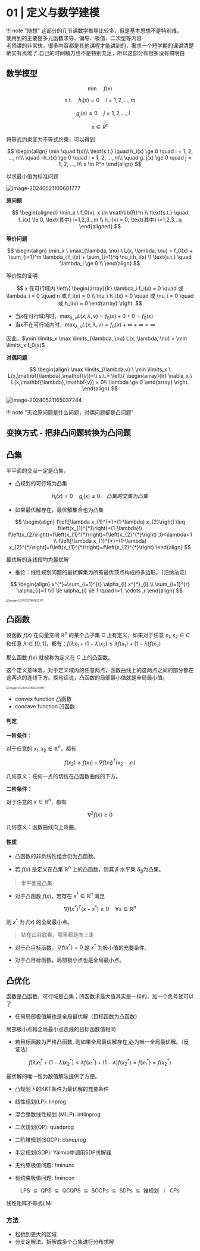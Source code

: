 # 01 | 定义与数学建模

!!! note "随想"
    这部分的几节课数学推导比较多，但是基本思想不是特别难。<br>
    使用到的主要是多元函数求导、偏导、极值、二次型等内容<br>
    老师讲的非常快，很多内容都是其他课程才能讲到的，奢求一个短学期的课讲清楚确实有点难了.自己的时间精力也不是特别充足，所以这部分有很多没有搞明白<br>







## 数学模型



$$
\min \quad f(x)
$$

$$
\text{s.t.} \quad h_i(x) = 0 \quad i = 1, 2, ..., m
$$

$$
\quad g_j(x) \ge 0 \quad j = 1, 2, ..., l
$$

$$
x \in R^n
$$

将等式约束变为不等式约束，可以得到

$$
\begin{align}
\min \quad f(x)\\
\text{s.t.} \quad h_i(x) \ge 0 \quad i = 1, 2, ..., m\\
\quad -h_i(x) \ge 0 \quad i = 1, 2, ..., m\\
\quad g_j(x) \ge 0 \quad j = 1, 2, ..., l\\
x \in R^n
\end{align}
$$



以求最小值为标准问题

![image-20240521100601777](https://philfan-pic.oss-cn-beijing.aliyuncs.com/img/image-20240521100601777.png)





**原问题**

$$
\begin{aligned}
\min_x \  f_0(x), x \in \mathbb{R}^n \\
\text{s.t.} \quad f_i(x) \le 0, \text{其中} i=1,2,3...m \\
 h_i(x) = 0, \text{其中} i=1,2,3...q
\end{aligned}
$$


**等价问题**

$$
\begin{align}
  \min_x \ \max_{\lambda, \nu} \  L(x, \lambda, \nu)
  = f_0(x) + \sum_{i=1}^m \lambda_i f_i(x) + \sum_{i=1}^q \nu_i h_i(x) \\
  \text{s.t.} \quad  \lambda_i \ge 0 \\
\end{align}
$$


等价性的证明

$$
x  在可行域内
\left\{
  \begin{array}{lr}
 \lambda_i f_i(x) = 0 \quad  或  \lambda_i = 0 \quad n 或 f_i(x) = 0 \\
\nu_i h_i(x) = 0 \quad 或 \nu_i = 0 \quad 或 h_i(x) = 0
\end{array}
\right.
$$

* 当$x$在可行域内时，$\max_{\lambda, \nu} L(x, \lambda, \nu) = f_0(x) + 0 + 0 = f_0(x)$
* 当$x$不在可行域内时，$\max_{\lambda, \nu} L(x, \lambda, \nu) = f_0(x) + \infty + \infty = \infty$

因此，$\min \limits_x \max \limits_{\lambda, \nu} L(x, \lambda, \nu) = \min \limits_x f_0(x)$



**对偶问题**

$$
\begin{align}
\max \limits_{\lambda,v} \ \min \limits_x \ L(x,\mathbf{\lambda},\mathbf{v})=\\  
s.t.= \left\{
    \begin{array}{lr}
        \nabla_x \ L(x,\mathbf{\lambda},\mathbf{v}) = 0\\
        \lambda \ge 0
    \end{array}
   \right. 
\end{align}
$$

![image-20240521165037244](https://philfan-pic.oss-cn-beijing.aliyuncs.com/img/image-20240521165037244.png)

!!! note "无论原问题是什么问题，对偶问题都是凸问题"




## 变换方式 - 把非凸问题转换为凸问题



## 凸集

半平面的交点一定是凸集，

- 凸规划的可行域为凸集

$$
h_{i}(x)=0 \quad g_{j}(x) \leq 0 \quad 凸集的交集为凸集
$$

- 如果最优解存在，最优解集合也为凸集

$$
\begin{align}
f\left[\lambda x_{1}^{*}+(1-\lambda) x_{2}\right] \leq f\left(x_{1}^{*}\right)+(1-\lambda)\\ f\left(x_{2}\right)=f\left(x_{1}^{*}\right)=f\left(x_{2}^{*}\right) ,0<\lambda<1 \\
f\left[\lambda x_{1}^{*}+(1-\lambda) x_{2}^{*}\right]=f\left(x_{1}^{*}\right)=f\left(x_{2}^{*}\right) 
\end{align}
$$

  最优解的连线段均为最优解

- 推论：线性规划问题的最优解集为所有最优顶点构成的多边形。（归纳法证）

$$
\begin{align}
  x^{*}=\sum_{i=1}^{r} \alpha_{i} x^{*}_{i} \\ \sum_{i=1}^{r} \alpha_{i}=1 \\0 \le \alpha_{i} \le 1 \quad i=1, \cdots ,r
\end{align}
$$


<img src="https://philfan-pic.oss-cn-beijing.aliyuncs.com/img/image-20240521163820391.png" alt="image-20240521163820391" style="zoom:50%;" />

## 凸函数

设函数 $f(x)$ 在向量空间 $\mathbb{R}^n$ 的某个凸子集 $C$ 上有定义，如果对于任意 $x_1, x_2 \in C$ 和任意 $\lambda \in [0, 1]$，都有：$f(\lambda x_1 + (1-\lambda) x_2) \le \lambda f(x_1) + (1-\lambda) f(x_2)$

那么函数 $f(x)$ 就被称为定义在 $C$ 上的凸函数。

这个定义意味着，对于定义域内的任意两点，函数曲线上的这两点之间的部分都在这两点的连线下方。换句话说，凸函数的局部最小值就是全局最小值。

<img src="https://philfan-pic.oss-cn-beijing.aliyuncs.com/img/image-20240521164034690.png" alt="image-20240521164034690" style="zoom:50%;" />



- convex function 凸函数
- concave function 凹函数

#### 判定

**一阶条件：**

对于任意的 $x_1, x_2 \in \mathbb{R}^n$，都有

$$
f(x_2) \geq f(x_1) + \nabla f(x_1)^T (x_2 - x_1)
$$

几何意义：任何一点的切线在凸函数曲线的下方。



**二阶条件：**

对于任意的 $x \in \mathbb{R}^n$，都有

$$
\nabla^2 f(x) \geq 0
$$

几何意义：函数曲线向上弯曲。

#### 性质

- 凸函数的非负线性组合仍为凸函数。

- 若 $f(x)$ 是定义在凸集 $\mathbb{R}^n$ 上的凸函数，则其 $\beta$ 水平集 $S_\beta$​ 为凸集。
>  半平面是凸集

- 对于凸函数 $f(x)$，若存在 $x^* \in \mathbb{R}^n$ 满足

$$
\nabla f(x^*)^T (x - x^*) \geq 0 \quad \forall x \in \mathbb{R}^n
$$

则 $x^*$ 为 $f(x)$​ 的全局最小点。

> 站在山谷底看，哪里都是向上走

- 对于凸目标函数，$\nabla f(x^*) = 0$ 是 $x^*$ 为极小值的充要条件。

- 对于凸目标函数，局部极小点也是全局最小点。









## 凸优化



函数是凸函数，可行域是凸集；凹函数求最大值其实是一样的，加一个负号就可以了



- 任何局部极值解也是全局最优解（目标函数为凸函数）

局部极小点和全局最小点连线的目标函数值相同

- 若目标函数为严格凸函数, 则如果全局最优解存在,必为唯一全局最优解。（反证法）

$$
f\left[\lambda x_{1}^{*}+(1-\lambda) x_{2}^{*}\right]<\lambda f\left(x_{1}^{*}\right)+(1-\lambda) f\left(x_{2}^{*}\right)=f\left(x_{1}^{*}\right)=f\left(x_{2}^{*}\right)
$$

最优解的唯一性为数值解法提供了方便。

- 凸规划下的KKT条件为最优解的充要条件







* 线性规划(LP): linprog
* 混合整数线性规划 (MILP): intlinprog
* 二次规划(QP): quadprog
* 二阶锥规划(SOCP): coneprog
* 半定规划(SDP): Yalmip中调用SDP求解器

* 无约束极值问题: fminunc
* 有约束极值问题: fmincon

$$
\text { LPS } \subseteq \text { QPS } \subseteq \text { QCQPS } \subseteq \text { SOCPs } \subseteq \text { SDPs } \subseteq \text { 锥规划 } \mid \text { CPs }
$$



线性矩阵不等式LMI

### 方法

- 松弛到更大的区域
- 分支定解法，拆解成多个凸集进行分布求解






